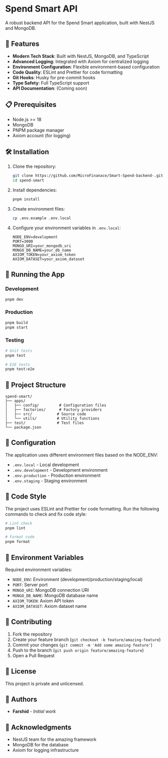 # Spend Smart API

A robust backend API for the Spend Smart application, built with NestJS and MongoDB.

## 🚀 Features

- **Modern Tech Stack**: Built with NestJS, MongoDB, and TypeScript
- **Advanced Logging**: Integrated with Axiom for centralized logging
- **Environment Configuration**: Flexible environment-based configuration
- **Code Quality**: ESLint and Prettier for code formatting
- **Git Hooks**: Husky for pre-commit hooks
- **Type Safety**: Full TypeScript support
- **API Documentation**: (Coming soon)

## 📋 Prerequisites

- Node.js >= 18
- MongoDB
- PNPM package manager
- Axiom account (for logging)

## 🛠️ Installation

1. Clone the repository:

   ```bash
   git clone https://github.com/MicroFinanace/Smart-Spend-backend-.git
   cd spend-smart
   ```

2. Install dependencies:

   ```bash
   pnpm install
   ```

3. Create environment files:

   ```bash
   cp .env.example .env.local
   ```

4. Configure your environment variables in `.env.local`:
   ```env
   NODE_ENV=development
   PORT=3000
   MONGO_URI=your_mongodb_uri
   MONGO_DB_NAME=your_db_name
   AXIOM_TOKEN=your_axiom_token
   AXIOM_DATASET=your_axiom_dataset
   ```

## 🚀 Running the App

### Development

```bash
pnpm dev
```

### Production

```bash
pnpm build
pnpm start
```

### Testing

```bash
# Unit tests
pnpm test

# E2E tests
pnpm test:e2e
```

## 📁 Project Structure

```
spend-smart/
├── apps/
│   ├── config/         # Configuration files
│   ├── factories/      # Factory providers
│   ├── src/           # Source code
│   └── utils/         # Utility functions
├── test/              # Test files
└── package.json
```

## 🔧 Configuration

The application uses different environment files based on the NODE_ENV:

- `.env.local` - Local development
- `.env.development` - Development environment
- `.env.production` - Production environment
- `.env.staging` - Staging environment

## 📝 Code Style

The project uses ESLint and Prettier for code formatting. Run the following commands to check and fix code style:

```bash
# Lint check
pnpm lint

# Format code
pnpm format
```

## 🔐 Environment Variables

Required environment variables:

- `NODE_ENV`: Environment (development/production/staging/local)
- `PORT`: Server port
- `MONGO_URI`: MongoDB connection URI
- `MONGO_DB_NAME`: MongoDB database name
- `AXIOM_TOKEN`: Axiom API token
- `AXIOM_DATASET`: Axiom dataset name

## 🤝 Contributing

1. Fork the repository
2. Create your feature branch (`git checkout -b feature/amazing-feature`)
3. Commit your changes (`git commit -m 'Add some amazing feature'`)
4. Push to the branch (`git push origin feature/amazing-feature`)
5. Open a Pull Request

## 📄 License

This project is private and unlicensed.

## 👥 Authors

- **Farshid** - _Initial work_

## 🙏 Acknowledgments

- NestJS team for the amazing framework
- MongoDB for the database
- Axiom for logging infrastructure
